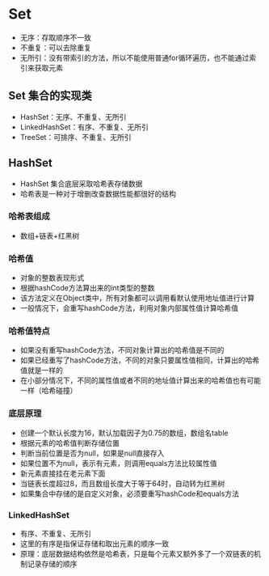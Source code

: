 # Set

- 无序：存取顺序不一致
- 不重复：可以去除重复
- 无所引：没有带索引的方法，所以不能使用普通for循环遍历，也不能通过索引来获取元素

## Set 集合的实现类

- HashSet：无序、不重复、无所引
- LinkedHashSet：有序、不重复、无所引
- TreeSet：可排序、不重复、无所引

## HashSet

- HashSet 集合底层采取哈希表存储数据
- 哈希表是一种对于增删改查数据性能都很好的结构

### 哈希表组成

- 数组+链表+红黑树

### 哈希值

- 对象的整数表现形式
- 根据hashCode方法算出来的int类型的整数
- 该方法定义在Object类中，所有对象都可以调用看默认使用地址值进行计算
- 一般情况下，会重写hashCode方法，利用对象内部属性值计算哈希值

### 哈希值特点

- 如果没有重写hashCode方法，不同对象计算出的哈希值是不同的
- 如果已经重写了hashCode方法，不同的对象只要属性值相同，计算出的哈希值就是一样的
- 在小部分情况下，不同的属性值或者不同的地址值计算出来的哈希值也有可能一样（哈希碰撞）

### 底层原理

- 创建一个默认长度为16，默认加载因子为0.75的数组，数组名table
- 根据元素的哈希值判断存储位置
- 判断当前位置是否为null，如果是null直接存入
- 如果位置不为null，表示有元素，则调用equals方法比较属性值
- 新元素直接挂在老元素下面
- 当链表长度超过8，而且数组长度大于等于64时，自动转为红黑树
- 如果集合中存储的是自定义对象，必须要重写hashCode和equals方法

### LinkedHashSet

- 有序、不重复、无所引
- 这里的有序是指保证存储和取出元素的顺序一致
- 原理：底层数据结构依然是哈希表，只是每个元素又额外多了一个双链表的机制记录存储的顺序